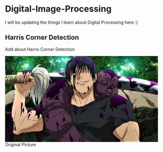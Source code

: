 # Digital-Image-Processing
I will be updating the things I learn about Digital Processing here :)

## Harris Corner Detection
Add about Harris Corner Detection


<img src="Images/toji.jpg" alt="Original Image" style="float: left; margin-right: 10px;" />
Original Picture
